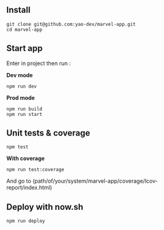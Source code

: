 ## Install

```
git clone git@github.com:yao-dev/marvel-app.git
cd marvel-app
```

## Start app

Enter in project then run :

**Dev mode**
```
npm run dev
```

**Prod mode**

```
npm run build
npm run start
```

## Unit tests & coverage

```
npm test
```

**With coverage**
```
npm run test:coverage
```
And go to (path/of/your/system/marvel-app/coverage/lcov-report/index.html)

## Deploy with now.sh

```
npm run deploy
```
